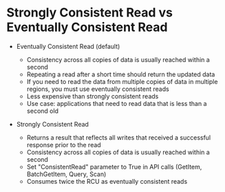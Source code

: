 # Strongly Consistent Read vs Eventually Consistent Read

- Eventually Consistent Read (default)
    - Consistency across all copies of data is usually reached within a second
    - Repeating a read after a short time should return the updated data
    - If you need to read the data from multiple copies of data in multiple regions, you must use eventually consistent reads
    - Less expensive than strongly consistent reads
    - Use case: applications that need to read data that is less than a second old

- Strongly Consistent Read
    - Returns a result that reflects all writes that received a successful response prior to the read
    - Consistency across all copies of data is usually reached within a second
    - Set "ConsistentRead" parameter to True in API calls (GetItem, BatchGetItem, Query, Scan)
    - Consumes twice the RCU as eventually consistent reads
